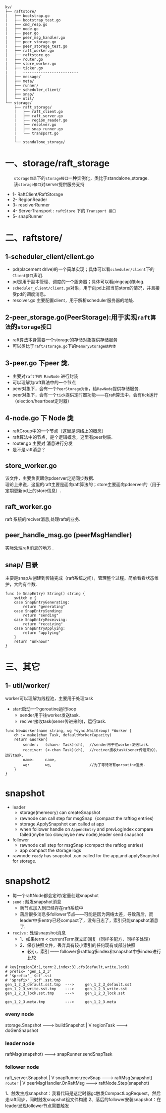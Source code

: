 ```shell
kv/
├── raftstore/
|   ├── bootstrap.go
|   ├── bootstrap_test.go
|   ├── cmd_resp.go
|   ├── node.go
|   ├── peer.go
|   ├── peer_msg_handler.go
|   ├── peer_storage.go
|   ├── peer_storage_test.go
|   ├── raft_worker.go
|   ├── raftstore.go
|   ├── router.go
|   ├── store_worker.go
|   ├── ticker.go
|   |   -------------------------
│   ├── message/
│   ├── meta/
│   ├── runner/
│   ├── scheduler_client/
│   ├── snap/
│   └── util/
└── storage/
    ├── raft_storage/
    |   ├── raft_client.go
    |   ├── raft_server.go
    |   ├── region_reader.go
    |   ├── resolver.go
    |   ├── snap_runner.go
    |   └── transport.go
    |
    └── standalone_storage/
```

# 一、storage/raft_storage
&emsp;&emsp;`storage目录`下的`storage接口`一种实例化，类比于standalone_storage.  
&emsp;&emsp;该`storage接口`对server提供服务支持 
 - 1- RaftClient/RaftStorage
 - 2- RegionReader
 - 3- resolverRunner
 - 4- ServerTransport : `raftStore` 下的 `Transport 接口`
 - 5- snapRunner 

# 二、raftstore/
## 1-scheduler_client/client.go
- pd(placement drive)的一个简单实现；具体可以看`scheduler/client`下的`Client接口`声明.
- pd是用于副本管理、调度的一个服务器；具体可以看pingcap的blog.
- `scheduler_client/client.go`对象，用于向pd上报当前store的情况，并且接受pd的调度消息。
- resolver.go 主要配置client，用于解析scheduler服务器的地址.

## 2-peer_storage.go(PeerStorage):用于实现`raft算法`的`storage接口`
- raft算法本身需要一个storage的存储对象提供存储服务
- 可以类比于`raft/storage.go`下的`MemoryStorage结构体`
  
## 3-peer.go 下peer 类.
- 主要对`raft下的 RawNode` 进行封装
- 可以理解为raft算法中的一个节点
- peer对象下，会有一个`PeerStorage对象`，给`RawNode`提供存储服务.
- peer对象下，会有一个`tick`提供定时器功能——在raft算法中，会有tick运行（election/heartbeat定时器）
  
## 4-node.go 下 Node 类
- raftGroup中的一个节点（这里是网络上的概念）
- raft算法中的节点，是个逻辑概念，这里有peer封装.
- router.go 主要对 消息进行分发
- 是不是raft消息？

## store_worker.go 
   该文件，主要负责跟你pdserver定期同步数据.  
   理论上来说，这里的raft主要是面向raft算法的；store主要面向pdserver的（用于定期更新pd上的store信息）.

## raft_worker.go 
   raft 系统的reciver消息,处理raft的业务.
## peer_handle_msg.go (peerMsgHandler)
   实际处理raft消息的地方 .

## snap/ 目录
   主要是snap从创建到传输完成（raft系统之间），管理整个过程。简单看看状态维护，大约有个数.
```golang
func (e SnapEntry) String() string {
	switch e {
	case SnapEntryGenerating:
		return "generating"
	case SnapEntrySending:
		return "sending"
	case SnapEntryReceiving:
		return "receiving"
	case SnapEntryApplying:
		return "applying"
	}
	return "unknown"
}
```

# 三、其它
## 1- util/worker/
   worker可以理解为线程池，主要用于处理task
- start启动一个goroutine运行loop
  - sender用于往worker发送task.
  - reciver接收task(sener传进来的)，运行task.
  
```golang
func NewWorker(name string, wg *sync.WaitGroup) *Worker {
	ch := make(chan Task, defaultWorkerCapacity)
	return &Worker{
		sender:   (chan<- Task)(ch),  //sender用于往worker发送task.
		receiver: (<-chan Task)(ch),  //reciver接收task(sener传进来的)，运行task.
		name:     name,
		wg:       wg,                 //为了等待所有goroutine退出.
	}
}
```


# snapshot
- leader
  - storage(memeory) can createSnapshot
  - rawnode can call step for msgSnap（compact the raftlog entries)
  - storage.ApplySnapshot can called at app
  - when follower handle on `AppendEntry` and prevLogIndex compare failed(mybe too slow,mybe new node),leader send snapshot
- follower
  - rawnode call step for msgSnap (compact the raftlog entries)
  - app compact the storage logs
- rawnode `ready` has snapshot ,can called for the app,and applySnapshot for storage.



# snapshot2
- 每一个raftNode都会定时/定量创建snapshot
- `send` : 触发snapshot消息
  - 新节点加入到已经存在raft系统中
  - 落后很多消息多follower节点——可能是因为网络太差，导致落后，而leader中多entry已经compact了，没有日志了，索引只能snapshot消息了.
- `recive` : 处理snapshot消息
  - 1、如果term < currentTerm就立即回复（同样多配方，同样多处理）
  - 2、保存快照文件，丢弃具有较小索引的任何现有或部分快照
    - 较小，索引 —— follower多raftlog多index和snapshot中多index进行比较

```shell
# key{regionId:1,term:2,index:3},cfs{default,write,lock}
# prefix= 'gen_1_2_3'
# '$prefix'_'$cf'.sst
# '$prefix'_'$cf'.sst.tmp
gen_1_2_3_default.sst.tmp  --->     gen_1_2_3_default.sst
gen_1_2_3_write.sst.tmp    --->     gen_1_2_3_write.sst
gen_1_2_3_lock.sst.tmp     --->     gen_1_2_3_lock.sst

gen_1_2_3.meta.tmp         --->     gen_1_2_3.meta

```

### eveny node
storage.Snapshot ---> buildSnapshot
                              |
                              V
                           regionTask ---> doGenSnapshot
### leader node
raftMsg(snapshot) ---> snapRunner.sendSnapTask

### follower node
raft_server.Snapshot 
               |
               V
            snapRunner.recvSnap  ---> raftMsg(snapshot) `router` 
                                             |
                                             V
                                          peerMsgHandler.OnRaftMsg  ---> raftNode.Step(snapshot)

1、触发生成snapshot：我看代码是这定时器gc触发CompactLogRequest，然后走raft同步，同时触发snapshot组文件构建
2、落后的follower安装snapshot：在leader发现follower节点需要触发


















